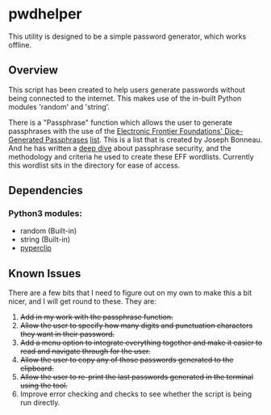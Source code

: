# pwdhelper
This utility is designed to be a simple password generator, which works offline. 


## Overview
This script has been created to help users generate passwords without being connected to the internet. This makes use of the in-built Python modules 'random' and 'string'. 

There is a "Passphrase" function which allows the user to generate passphrases with the use of the [Electronic Frontier Foundations' Dice-Generated Passphrases](https://www.eff.org/dice) [list](https://www.eff.org/files/2016/07/18/eff_large_wordlist.txt). This is a list that is created by Joseph Bonneau. And he has written a [deep dive](https://www.eff.org/deeplinks/2016/07/new-wordlists-random-passphrases) about passphrase security, and the methodology and criteria he used to create these EFF wordlists. Currently this wordlist sits in the directory for ease of access.


## Dependencies
### Python3 modules:
- random (Built-in)
- string (Built-in)
- [pyperclip](https://pypi.org/project/pyperclip/)


## Known Issues
There are a few bits that I need to figure out on my own to make this a bit nicer, and I will get round to these. They are:

1. ~~Add in my work with the passphrase function.~~
2. ~~Allow the user to specify how many digits and punctuation characters they want in their password.~~
3. ~~Add a menu option to integrate everything together and make it easier to read and navigate through for the user.~~ 
4. ~~Allow the user to copy any of those passwords generated to the clipboard.~~
5. ~~Allow the user to re-print the last passwords generated in the terminal using the tool.~~
6. Improve error checking and checks to see whether the script is being run directly.
